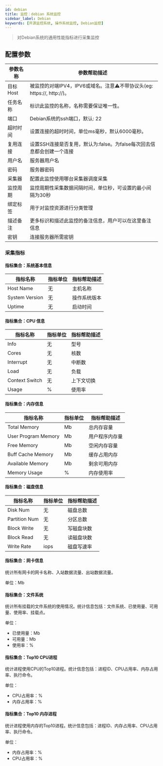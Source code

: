 ```yaml
---
id: debian  
title: 监控：debian 系统监控  
sidebar_label: Debian
keywords: [开源监控系统, 操作系统监控, Debian监控]
---
```

> 对Debian系统的通用性能指标进行采集监控

## 配置参数


| 参数名称 | 参数帮助描述                                                              |
| -------- | ------------------------------------------------------------------------- |
| 目标Host | 被监控的对端IPV4，IPV6或域名。注意⚠️不带协议头(eg: https://, http://)。 |
| 任务名称 | 标识此监控的名称，名称需要保证唯一性。                                    |
| 端口     | Debian系统的ssh端口，默认: 22                                             |
| 超时时间 | 设置连接的超时时间，单位ms毫秒，默认6000毫秒。                            |
| 复用连接 | 设置SSH连接是否复用，默认为:false。为false每次回去信息都会创建一个连接    |
| 用户名   | 服务器用户名                                                              |
| 密码     | 服务器密码                                                                |
| 采集器   | 配置此监控使用哪台采集器调度采集                                          |
| 监控周期 | 监控周期性采集数据间隔时间，单位秒，可设置的最小间隔为30秒                |
| 绑定标签 | 用于对监控资源进行分类管理                                                |
| 描述备注 | 更多标识和描述此监控的备注信息，用户可以在这里备注信息                    |
| 密钥     | 连接服务器所需密钥                                                        |

### 采集指标

#### 指标集合：系统基本信息


| 指标名称       | 指标单位 | 指标帮助描述 |
| -------------- | -------- | ------------ |
| Host Name      | 无       | 主机名称     |
| System Version | 无       | 操作系统版本 |
| Uptime         | 无       | 启动时间     |

#### 指标集合：CPU 信息


| 指标名称       | 指标单位 | 指标帮助描述 |
| -------------- | -------- | ------------ |
| Info           | 无       | 型号         |
| Cores          | 无       | 核数         |
| Interrupt      | 无       | 中断数       |
| Load           | 无       | 负载         |
| Context Switch | 无       | 上下文切换   |
| Usage          | %        | 使用率       |

#### 指标集合：内存信息


| 指标名称            | 指标单位 | 指标帮助描述   |
| ------------------- | -------- | -------------- |
| Total Memory        | Mb       | 总内存容量     |
| User Program Memory | Mb       | 用户程序内存量 |
| Free Memory         | Mb       | 空闲内存容量   |
| Buff Cache Memory   | Mb       | 缓存占用内存   |
| Available Memory    | Mb       | 剩余可用内存   |
| Memory Usage        | %        | 内存使用率     |

#### 指标集合：磁盘信息


| 指标名称      | 指标单位 | 指标帮助描述 |
| ------------- | -------- | ------------ |
| Disk Num      | 无       | 磁盘总数     |
| Partition Num | 无       | 分区总数     |
| Block Write   | 无       | 写磁盘块数   |
| Block Read    | 无       | 读磁盘块数   |
| Write Rate    | iops     | 磁盘写速率   |

#### 指标集合：网卡信息

统计所有网卡的网卡名称、入站数据流量、出站数据流量。

单位：Mb

#### 指标集合：文件系统

统计所有挂载的文件系统的使用情况。统计信息包括：文件系统、已使用量、可用量、使用率、挂载点。

单位：

- 已使用量：Mb
- 可用量：Mb
- 使用率：%

#### 指标集合：Top10 CPU进程

统计进程使用CPU的Top10进程。统计信息包括：进程ID、CPU占用率、内存占用率、执行命令。

单位：

- CPU占用率：%
- 内存占用率：%

#### 指标集合：Top10 内存进程

统计进程使用内存的Top10进程。统计信息包括：进程ID、内存占用率、CPU占用率、执行命令。

单位：

- 内存占用率：%
- CPU占用率：%
